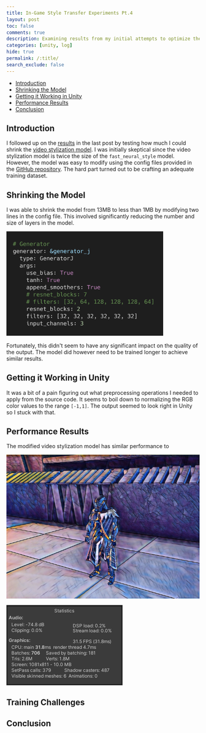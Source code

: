 ```yaml
---
title: In-Game Style Transfer Experiments Pt.4
layout: post
toc: false
comments: true
description: Examining results from my initial attempts to optimize the few-shot video stylization model.
categories: [unity, log]
hide: true
permalink: /:title/
search_exclude: false
---
```


* [Introduction](#introduction)
* [Shrinking the Model](#shrinking-the-model)
* [Getting it Working in Unity](#getting-it-working-in-unity)
* [Performance Results](#performance-results)
* [Conclusion](#conclusion)

## Introduction

I followed up on the [results](https://christianjmills.com/In-Game-Style-Transfer-Experiments-3/#using-a-smaller-model) in the last post by testing how much I could shrink the [video stylization model](https://christianjmills.com/In-Game-Style-Transfer-Experiments-1/#video-stylization-model). I was initially skeptical since the video stylization model is twice the size of the `fast_neural_style` model. However, the model was easy to modify using the config files provided in the [GitHub repository](https://github.com/OndrejTexler/Few-Shot-Patch-Based-Training). The hard part turned out to be crafting an adequate training dataset.

## Shrinking the Model

I was able to shrink the model from 13MB to less than 1MB by modifying two lines in the config file. This involved significantly reducing the number and size of layers in the model.

<img src="..\images\in-game-style-transfer-experiments\part-4\generator_combo.png" alt="generator_combo" style="zoom:40%;" />

Fortunately, this didn't seem to have any significant impact on the quality of the output. The model did however need to be trained longer to achieve similar results.

## Getting it Working in Unity

It was a bit of a pain figuring out what preprocessing operations I needed to apply from the source code. It seems to boil down to normalizing the RGB color values to the range `[-1,1]`. The output seemed to look right in Unity so I stuck with that.

## Performance Results

The modified video stylization model has similar performance to 

![few_shot_mosaic](..\images\in-game-style-transfer-experiments\part-4\few_shot_mosaic_720x540.png)

![few_shot_mosaic_peformance](..\images\in-game-style-transfer-experiments\part-4\stats_720x540.gif)





## Training Challenges



## Conclusion


